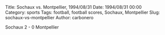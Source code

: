 Title: Sochaux vs. Montpellier, 1994/08/31
Date: 1994/08/31 00:00
Category: sports
Tags: football, football scores, Sochaux, Montpellier
Slug: sochaux-vs-montpellier
Author: carbonero


Sochaux 2 - 0 Montpellier
